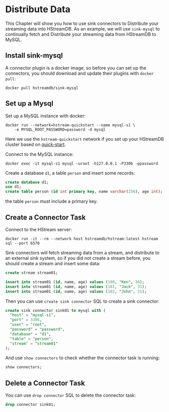 # Distribute Data

This Chapter will show you how to use sink connectors to Distribute your streaming data into HStreamDB.
As an example, we will use `sink-mysql` to continually fetch
and Distribute your streaming data from HStreamDB to MySQL.

## Install sink-mysql

A connector plugin is a docker image,
so before you can set up the connectors,
you should download and update their plugins with `docker pull`:
```shell
docker pull hstreamdb/sink-mysql
```

## Set up a Mysql

Set up a MySQL instance with docker:

```shell
docker run --network=hstream-quickstart --name mysql-s1 \
	-e MYSQL_ROOT_PASSWORD=password -d mysql
```

Here we use the `hstream-quickstart` network if you set up your HStreamDB
cluster based on [quick-start](https://hstream.io/docs/en/latest/start/quickstart-with-docker.html).

Connect to the MySQL instance:

```shell
docker exec -it mysql-s1 mysql -uroot -h127.0.0.1 -P3306 -ppassword
```

Create a database `d1`, a table `person` and insert some records:

```sql
create database d1;
use d1;
create table person (id int primary key, name varchar(256), age int);
```

the table `person` must include a primary key.

## Create a Connector Task

Connect to the HStream server:

```shell
docker run -it --rm --network host hstreamdb/hstream:latest hstream sql --port 6570
```

Sink connectors will fetch streaming data from a stream,
and distribute to an external sink system,
so if you did not create a stream before,
you should create a stream and insert some data:

```sql
create stream stream01;

insert into stream01 (id, name, age) values (100, "Ken", 30);
insert into stream01 (id, name, age) values (101, "Jack", 31);
insert into stream01 (id, name, age) values (102, "John", 31);
```

Then you can use `create sink connector`
SQL to create a sink connector:

```sql
create sink connector sink01 to mysql with (
  "host" = "mysql-s1",
  "port" = 3306,
  "user" = "root",
  "password" = "password",
  "database" = "d1",
  "table" = "person",
  "stream" = "stream01"
);
```

And use `show connectors` to check whether the connector task is running:

```sql
show connectors;
```

## Delete a Connector Task

You can use `drop connector` SQL to delete the connector task:

```sql
drop connector sink01;
```
